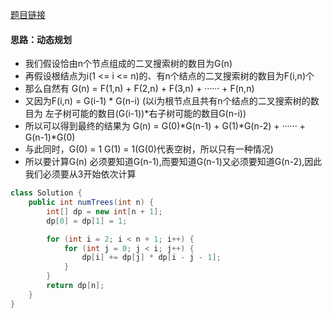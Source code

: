 [题目链接](https://leetcode-cn.com/problems/unique-binary-search-trees/)

#### 思路：动态规划
+ 我们假设恰由n个节点组成的二叉搜索树的数目为G(n)
+ 再假设根结点为i(1 <= i <= n)的、有n个结点的二叉搜索树的数目为F(i,n)个
+ 那么自然有 G(n) = F(1,n) + F(2,n) + F(3,n) + ······ + F(n,n)
+ 又因为F(i,n) = G(i-1) * G(n-i) (以i为根节点且共有n个结点的二叉搜索树的数目为 左子树可能的数目(G(i-1))*右子树可能的数目G(n-i))
+ 所以可以得到最终的结果为 G(n) = G(0)*G(n-1) + G(1)*G(n-2) + ······ + G(n-1)*G(0)
+ 与此同时，G(0) = 1 G(1) = 1(G(0)代表空树，所以只有一种情况)
+ 所以要计算G(n) 必须要知道G(n-1),而要知道G(n-1)又必须要知道G(n-2),因此我们必须要从3开始依次计算

```java
class Solution {
    public int numTrees(int n) {
        int[] dp = new int[n + 1];
        dp[0] = dp[1] = 1;

        for (int i = 2; i < n + 1; i++) {
            for (int j = 0; j < i; j++) {
                dp[i] += dp[j] * dp[i - j - 1];
            }
        }
        return dp[n];
    }
}
```